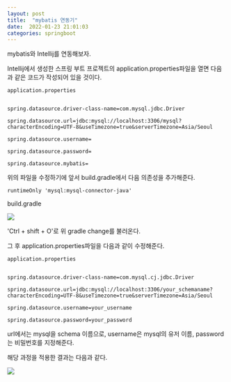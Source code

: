 ```yaml
---
layout: post
title:  "mybatis 연동기"
date:  2022-01-23 21:01:03
categories: springboot
---
```


 mybatis와 Intellij를 연동해보자.

  

Intellij에서 생성한 스프링 부트 프로젝트의 application.properties파일을 열면 다음과 같은 코드가 작성되어 있을 것이다.

    application.properties
    
    
    spring.datasource.driver-class-name=com.mysql.jdbc.Driver
    
    spring.datasource.url=jdbc:mysql://localhost:3306/mysql?characterEncoding=UTF-8&useTimezone=true&serverTimezone=Asia/Seoul
    
    spring.datasource.username=
    
    spring.datasource.password=
    
    spring.datasource.mybatis=

 
위의 파일을 수정하기에 앞서
build.gradle에서 다음 의존성을 추가해준다.

    runtimeOnly 'mysql:mysql-connector-java'


build.gradle

<img src="https://cndiqor0512.github.io/img/mybatis연동.PNG">


'Ctrl + shift + O'로 위 gradle change를 불러온다.

그 후 application.properties파일을 다음과 같이 수정해준다.

    application.properties
    

    spring.datasource.driver-class-name=com.mysql.cj.jdbc.Driver
    
    spring.datasource.url=jdbc:mysql://localhost:3306/your_schemaname?characterEncoding=UTF-8&useTimezone=true&serverTimezone=Asia/Seoul
    
    spring.datasource.username=your_username
    
    spring.datasource.password=your_password

  

url에서는 mysql을 schema 이름으로, username은 mysql의 유저 이름, password는 비밀번호를 지정해준다.


해당 과정을 적용한 결과는 다음과 같다.

<img src="https://cndiqor0512.github.io/img/Intellij mysql 연동.png">



